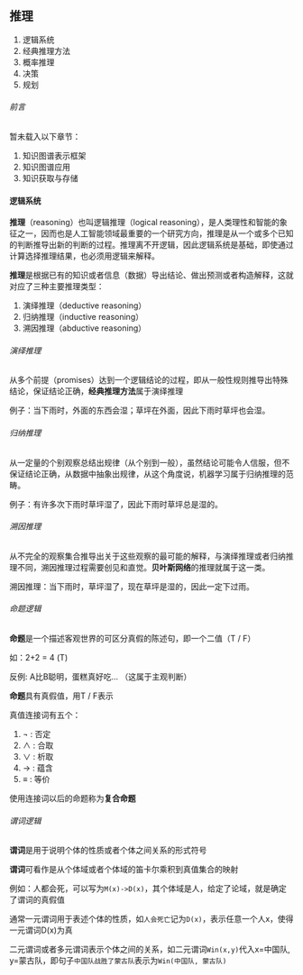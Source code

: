 ## 推理
1. 逻辑系统
2. 经典推理方法
3. 概率推理
4. 决策
5. 规划

###### 前言
暂未载入以下章节：
1. 知识图谱表示框架
2. 知识图谱应用
3. 知识获取与存储

#### 逻辑系统
**推理**（reasoning）也叫逻辑推理（logical reasoning），是人类理性和智能的象征之一，因而也是人工智能领域最重要的一个研究方向，推理是从一个或多个已知的判断推导出新的判断的过程。推理离不开逻辑，因此逻辑系统是基础，即使通过计算选择推理结果，也必须用逻辑来解释。

**推理**是根据已有的知识或者信息（数据）导出结论、做出预测或者构造解释，这就对应了三种主要推理类型：
1. 演绎推理（deductive reasoning）
2. 归纳推理（inductive reasoning）
3. 溯因推理（abductive reasoning）

###### 演绎推理
从多个前提（promises）达到一个逻辑结论的过程，即从一般性规则推导出特殊结论，保证结论正确，**经典推理方法**属于演绎推理

例子：当下雨时，外面的东西会湿；草坪在外面，因此下雨时草坪也会湿。

###### 归纳推理
从一定量的个别观察总结出规律（从个别到一般），虽然结论可能令人信服，但不保证结论正确，从数据中抽象出规律，从这个角度说，机器学习属于归纳推理的范畴。

例子：有许多次下雨时草坪湿了，因此下雨时草坪总是湿的。

###### 溯因推理
从不完全的观察集合推导出关于这些观察的最可能的解释，与演绎推理或者归纳推理不同，溯因推理过程需要创见和直觉。**贝叶斯网络**的推理就属于这一类。

溯因推理：当下雨时，草坪湿了，现在草坪是湿的，因此一定下过雨。

###### 命题逻辑
**命题**是一个描述客观世界的可区分真假的陈述句，即一个二值（T / F）

如：2+2 = 4 (T)

反例: A比B聪明，蛋糕真好吃... （这属于主观判断）

**命题**具有真假值，用T / F表示

真值连接词有五个：
1. ¬ : 否定
2. ∧ : 合取
3. ∨ : 析取
4. → : 蕴含
5. ≡ : 等价

使用连接词以后的命题称为**复合命题**

###### 谓词逻辑
**谓词**是用于说明个体的性质或者个体之间关系的形式符号

**谓词**可看作是从个体域或者个体域的笛卡尔乘积到真值集合的映射

例如：人都会死，可以写为`M(x)->D(x)`，其个体域是人，给定了论域，就是确定了谓词的真假值

通常一元谓词用于表述个体的性质，如`人会死亡`记为`D(x)`，表示任意一个人x，使得一元谓词D(x)为真

二元谓词或者多元谓词表示个体之间的关系，如二元谓词`Win(x,y)`代入x=中国队, y=蒙古队，即句子`中国队战胜了蒙古队`表示为`Win(中国队, 蒙古队)`

